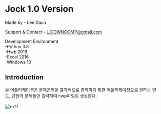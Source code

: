 # Jock 1.0 Version

Made by
	- Lee Daun

Support & Contact
	- L.DOWNCOMP@gmail.com

Development Environment <br/>
	-Python 3.8 <br/>
	-Hwp 2018 <br/>
	-Excel 2016 <br/>
	-Windows 10 <br/>

## Introduction

본 어플리케이션은 문제은행을 효과적으로 관리하기 위한 어플리케이션으로 원하는 연도, 단원의 문제들만 출력하여 hwp파일로 생성한다.
<br/>
<br/>
![ex11](https://user-images.githubusercontent.com/59424336/90975892-374cc800-e573-11ea-949b-370b2f15e578.gif)


